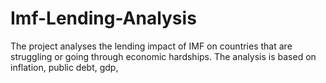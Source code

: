 # Imf-Lending-Analysis
The project analyses the lending impact of IMF on countries that are struggling or going through economic hardships. The analysis is based on inflation, public debt, gdp, 

